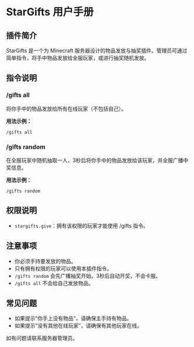 # StarGifts 用户手册

## 插件简介
StarGifts 是一个为 Minecraft 服务器设计的物品发放与抽奖插件。管理员可通过简单指令，将手中物品发放给全服玩家，或进行抽奖随机发放。

## 指令说明

### /gifts all
将你手中的物品发放给所有在线玩家（不包括自己）。

**用法示例：**
```
/gifts all
```

### /gifts random
在全服玩家中随机抽取一人，3秒后将你手中的物品发放给该玩家，并全服广播中奖信息。

**用法示例：**
```
/gifts random
```

## 权限说明
- `stargifts.give`：拥有该权限的玩家才能使用 /gifts 指令。

## 注意事项
- 你必须手持要发放的物品。
- 只有拥有权限的玩家可以使用本插件指令。
- `/gifts random` 会先广播抽奖开始，3秒后自动开奖，不会卡服。
- `/gifts all` 不会给自己发放物品。

## 常见问题
- 如果提示“你手上没有物品”，请确保主手持有物品。
- 如果提示“没有其他在线玩家”，请确保有其他玩家在线。

如有问题请联系服务器管理员。
